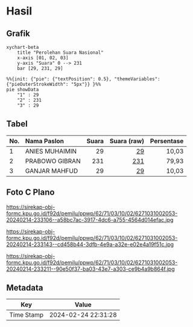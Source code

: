 # Hasil

## Grafik

```mermaid
xychart-beta
    title "Perolehan Suara Nasional"
    x-axis [01, 02, 03]
    y-axis "Suara" 0 --> 231
    bar [29, 231, 29]
```

```mermaid
%%{init: {"pie": {"textPosition": 0.5}, "themeVariables": {"pieOuterStrokeWidth": "5px"}} }%%
pie showData
    "1" : 29
    "2" : 231
    "3" : 29
```

## Tabel

| No. | Nama Paslon    | Suara | Suara (raw) | Persentase |
|:--- |:-------------- | -----:| -----------:| ----------:|
| 1   | ANIES MUHAIMIN | 29    | [29][p-1]   | 10,03      |
| 2   | PRABOWO GIBRAN | 231   | [231][p-2]  | 79,93      |
| 3   | GANJAR MAHFUD  | 29    | [29][p-3]   | 10,03      |


[p-1]: https://github.com/gigit-pemilu/pemilu-2024/blob/main/pilpres/hitung-suara/sub/62-kalimantan-tengah/sub/71-kota-palangkaraya/sub/03-jekan-raya/sub/1002-menteng/sub/053-tps/sub/paslon-1.txt
[p-2]: https://github.com/gigit-pemilu/pemilu-2024/blob/main/pilpres/hitung-suara/sub/62-kalimantan-tengah/sub/71-kota-palangkaraya/sub/03-jekan-raya/sub/1002-menteng/sub/053-tps/sub/paslon-2.txt
[p-3]: https://github.com/gigit-pemilu/pemilu-2024/blob/main/pilpres/hitung-suara/sub/62-kalimantan-tengah/sub/71-kota-palangkaraya/sub/03-jekan-raya/sub/1002-menteng/sub/053-tps/sub/paslon-3.txt

## Foto C Plano

https://sirekap-obj-formc.kpu.go.id/f92d/pemilu/ppwp/62/71/03/10/02/6271031002053-20240214-233106--a58bc7ac-3917-4dc6-a755-4564d014efac.jpg

https://sirekap-obj-formc.kpu.go.id/f92d/pemilu/ppwp/62/71/03/10/02/6271031002053-20240214-233143--cd458b44-3dfb-4e9a-a32e-e02e4a19f51c.jpg

https://sirekap-obj-formc.kpu.go.id/f92d/pemilu/ppwp/62/71/03/10/02/6271031002053-20240214-233211--90e50f37-ba03-43e7-a303-ce9b4a9b864f.jpg


## Metadata

| Key        | Value               |
| ---------- | ------------------- |
| Time Stamp | 2024-02-24 22:31:28 |



